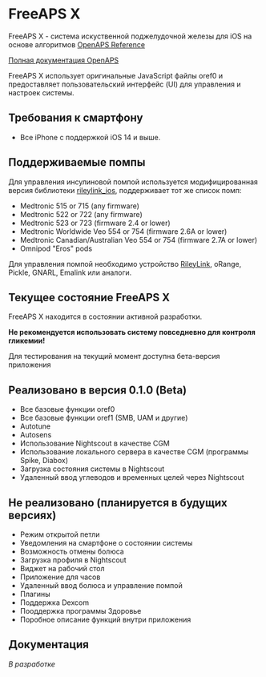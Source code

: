 # FreeAPS X

FreeAPS X - система искуственной поджелудочной железы для iOS на основе алгоритмов [OpenAPS Reference](https://github.com/openaps/oref0)

[Полная документация OpenAPS](https://openaps.readthedocs.io/en/latest/)

FreeAPS X использует оригинальные JavaScript файлы oref0 и предоставляет пользовательский интерфейс (UI) для управления и настроек системы.

## Требования к смартфону

- Все iPhone с поддержкой iOS 14 и выше.

## Поддерживаемые помпы

Для управления инсулиновой помпой используется модифицированная версия библиотеки [rileylink_ios](https://github.com/ps2/rileylink_ios), поддерживает тот же список помп:

- Medtronic 515 or 715 (any firmware)
- Medtronic 522 or 722 (any firmware)
- Medtronic 523 or 723 (firmware 2.4 or lower)
- Medtronic Worldwide Veo 554 or 754 (firmware 2.6A or lower)
- Medtronic Canadian/Australian Veo 554 or 754 (firmware 2.7A or lower)
- Omnipod "Eros" pods

Для управления помпой необходимо устройство [RileyLink](https://getrileylink.org), oRange, Pickle, GNARL, Emalink или аналоги.

## Текущее состояние FreeAPS X

FreeAPS X находится в состоянии активной разработки.

**Не рекомендуется использовать систему повседневно для контроля гликемии!**

Для тестирования на текущий момент доступна бета-версия приложения

## Реализовано в версия 0.1.0 (Beta)

- Все базовые функции oref0
- Все базовые функции oref1 (SMB, UAM и другие)
- Autotune
- Autosens
- Использование Nightscout в качестве CGM
- Использование локального сервера в качестве CGM (программы Spike, Diabox)
- Загрузка состояния системы в Nightscout
- Удаленный ввод углеводов и временных целей через Nightscout

## Не реализовано (планируется в будущих версиях)

- Режим открытой петли
- Уведомления на смартфоне о состоянии системы
- Возможность отмены болюса
- Загрузка профиля в Nightscout
- Виджет на рабочий стол
- Приложение для часов
- Удаленный ввод болюса и управление помпой
- Плагины
- Поддержка Dexcom
- Пооддержка программы Здоровье
- Поробное описание функций внутри приложения

## Документация

*В разработке*


